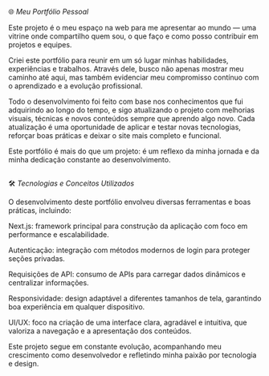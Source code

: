 🌐 *Meu Portfólio Pessoal*

Este projeto é o meu espaço na web para me apresentar ao mundo — uma vitrine onde compartilho quem sou, o que faço e como posso contribuir em projetos e equipes.

Criei este portfólio para reunir em um só lugar minhas habilidades, experiências e trabalhos. Através dele, busco não apenas mostrar meu caminho até aqui, mas também evidenciar meu compromisso contínuo com o aprendizado e a evolução profissional.

Todo o desenvolvimento foi feito com base nos conhecimentos que fui adquirindo ao longo do tempo, e sigo atualizando o projeto com melhorias visuais, técnicas e novos conteúdos sempre que aprendo algo novo. Cada atualização é uma oportunidade de aplicar e testar novas tecnologias, reforçar boas práticas e deixar o site mais completo e funcional.

Este portfólio é mais do que um projeto: é um reflexo da minha jornada e da minha dedicação constante ao desenvolvimento.

##

🛠 *Tecnologias e Conceitos Utilizados*

O desenvolvimento deste portfólio envolveu diversas ferramentas e boas práticas, incluindo:

Next.js: framework principal para construção da aplicação com foco em performance e escalabilidade.

Autenticação: integração com métodos modernos de login para proteger seções privadas.

Requisições de API: consumo de APIs para carregar dados dinâmicos e centralizar informações.

Responsividade: design adaptável a diferentes tamanhos de tela, garantindo boa experiência em qualquer dispositivo.

UI/UX: foco na criação de uma interface clara, agradável e intuitiva, que valoriza a navegação e a apresentação dos conteúdos.

Este projeto segue em constante evolução, acompanhando meu crescimento como desenvolvedor e refletindo minha paixão por tecnologia e design.
